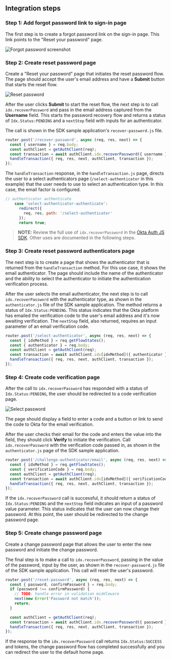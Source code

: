 ## Integration steps

### Step 1: Add forgot password link to sign-in page

The first step is to create a forgot password link on the sign-in page. This link points to the "Reset your password" page.

<div class="common-image-format">

![Forgot password screenshot](/img/oie-embedded-sdk/oie-embedded-sdk-use-case-pwd-recovery-screenshot-forgot.png
 "Forgot password screenshot")

</div>

### Step 2: Create reset password page

Create a "Reset your password" page that initiates the reset password flow. The page should accept the user's email address and have a **Submit** button that starts the reset flow.

<div class="common-image-format">

![Reset password](/img/oie-embedded-sdk/oie-embedded-sdk-use-case-pwd-recovery-screenshot-reset.png
 "Reset password")

</div>

After the user clicks **Submit** to start the reset flow, the next step is to call `idx.recoverPassword` and pass in the email address captured from the **Username** field. This starts the password recovery flow and returns a status of `Idx.Status:PENDING` and a `nextStep` field with inputs for an authenticator.

The call is shown in the SDK sample application's `recover-password.js` file.

```JavaScript
router.post('/recover-password', async (req, res, next) => {
  const { username } = req.body;
  const authClient = getAuthClient(req);
  const transaction = await authClient.idx.recoverPassword({ username });
  handleTransaction({ req, res, next, authClient, transaction });
});
```

The `handleTransaction` response, in the `handleTransaction.js` page, directs the user to a select authenticators page (`/select-authenticator` in this example) that the user needs to use to select an authentication type. In this case, the email factor is configured.

```JavaScript
// authenticator authenticate
    case 'select-authenticator-authenticate':
      redirect({
        req, res, path: '/select-authenticator'
      });
      return true;
```

>**NOTE:** Review the full use of `idx.recoverPassword` in the [Okta Auth JS SDK](https://github.com/okta/okta-auth-js/blob/master/docs/idx.md#idxrecoverpassword). Other uses are documented in the following steps.

### Step 3: Create reset password authenticators page

The next step is to create a page that shows the authenticator that is returned from the `handleTransaction` method. For this use case, it shows the email authenticator. The page should include the name of the authenticator and the ability to select the authenticator to initiate the authentication verification process.

After the user selects the email authenticator, the next step is to call `idx.recoverPassword` with the authenticator type, as shown in the `authenticator.js` file of the SDK sample application. The method returns a status of `Idx.Status:PENDING`. This status indicates that the Okta platform has emailed the verification code to the user's email address and it's now awaiting verification. The `nextStep` field, also returned, requires an input parameter of an email verification code.

```JavaScript
router.post('/select-authenticator', async (req, res, next) => {
  const { idxMethod } = req.getFlowStates();
  const { authenticator } = req.body;
  const authClient = getAuthClient(req);
  const transaction = await authClient.idx[idxMethod]({ authenticator });
  handleTransaction({ req, res, next, authClient, transaction });
});
```

### Step 4: Create code verification page

After the call to `idx.recoverPassword` has responded with a status of `Idx.Status:PENDING`, the user should be redirected to a code verification page.

<div class="common-image-format">

![Select password](/img/oie-embedded-sdk/oie-embedded-sdk-use-case-all-verify-email-code.png
 "Select password")

</div>

The page should display a field to enter a code and a button or link to send the code to Okta for the email verification.

After the user checks their email for the code and enters the value into the field, they should click **Verify** to initiate the verification. Call `idx.recoverPassword` with the verification code passed in, as shown in the `authenticator.js` page of the SDK sample application.

```JavaScript
router.post('/challenge-authenticator/email', async (req, res, next) => {
  const { idxMethod } = req.getFlowStates();
  const { verificationCode } = req.body;
  const authClient = getAuthClient(req);
  const transaction = await authClient.idx[idxMethod]({ verificationCode });
  handleTransaction({ req, res, next, authClient, transaction });
});
```

If the `idx.recoverPassword` call is successful, it should return a status of `Idx.Status:PENDING` and the `nextStep` field indicates an input of a password value parameter. This status indicates that the user can now change their password. At this point, the user should be redirected to the change password page.

### Step 5: Create change password page

Create a change password page that allows the user to enter the new password and initiate the change password.

The final step is to make a call to `idx.recoverPassword`, passing in the value of the password, input by the user, as shown in the `recover-password.js` file of the SDK sample application. This call will reset the user's password.

```JavaScript
router.post('/reset-password', async (req, res, next) => {
  const { password, confirmPassword } = req.body;
  if (password !== confirmPassword) {
    // TODO: handle error in validation middleware
    next(new Error('Password not match'));
    return;
  }

  const authClient = getAuthClient(req);
  const transaction = await authClient.idx.recoverPassword({ password });
  handleTransaction({ req, res, next, authClient, transaction });
});
```

If the response to the `idx.recoverPassword` call returns `Idx.Status:SUCCESS` and tokens, the change password flow has completed successfully and you can redirect the user to the default home page.
